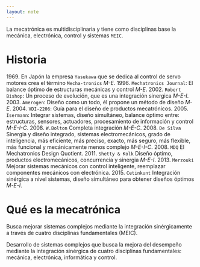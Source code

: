 ```yaml
---
layout: note
---
```


La mecatrónica es multidisciplinaria y tiene como disciplinas base la mecánica, electrónica, control y sistemas `MEIC`.

# Historia

$1969$. En Japón la empresa `Yasukawa` que se dedica al control de servo motores crea el término `Mecha-tronics` *M-E*.
$1996$. `Mechatronics Journal`: El balance óptimo de estructuras mecánicas y control *M-E*.
$2002$. `Robert Bishop`: Un proceso de evolución, que es una integración sinergica *M-E-I*.
$2003$. `Amerogen`: Diseño como un todo, él propone un método de diseño *M-E*.
$2004$. `VDI-2206`: Guía para el diseño de productos mecatrónicos.
$2005$. `Isermann`: Integrar sistemas, diseño simultáneo, balance óptimo entre: estructuras, sensores, actuadores, procesamiento de información y control *M-E-I-C*.
$2008$. `W.Bolton` Completa integración *M-E-C*.
$2008$. `De Silva` Sinergia y diseño integrado, sistemas electromecánicos, grado de inteligencia, más eficiente, más preciso, exacto, más seguro, más flexible, más funcional y mecánicamente menos complejo *M-E-I-C*.
$2008$. `MDQ` El Mechatronics Design Quotient.
$2011$. `Shetty & Kolk` Diseño óptimo, productos electromecánicos, concurrencia y sinergia *M-E-I*.
$2013$. `Merzouki` Mejorar sistemas mecánicos con control inteligente, reemplazar componentes mecánicos con electrónica.
$2015$. `Cetinkunt` Integración sinérgica a nivel sistemas, diseño simultáneo para obtener diseños óptimos *M-E-I*.

# Qué es la mecatrónica
Busca mejorar sistemas complejos mediante la integración sinérgicamente a través de cuatro disciplinas fundamentales (MEIC).

Desarrollo de sistemas complejos que busca la mejora del desempeño mediante la integración sinérgica de cuatro disciplinas fundamentales: mecánica, electrónica, informática y control.